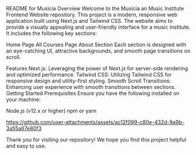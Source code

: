 README for Musicia
Overview
Welcome to the Musicia an Music Institute Frontend Website repository. This project is a modern, responsive web application built using Next.js and Tailwind CSS. The website aims to provide a visually appealing and user-friendly interface for a music institute. It includes the following key sections:

Home Page
All Courses Page
About Section
Each section is designed with an eye-catching UI, attractive backgrounds, and smooth page transitions on scroll.

Features
Next.js: Leveraging the power of Next.js for server-side rendering and optimized performance.
Tailwind CSS: Utilizing Tailwind CSS for responsive design and utility-first styling.
Smooth Scroll Transitions: Enhancing user experience with smooth transitions between sections.
Getting Started
Prerequisites
Ensure you have the following installed on your machine:

Node.js (v12.x or higher)
npm or yarn

https://github.com/user-attachments/assets/ac12f099-c80e-432d-9a9b-3a55a67e80f3

Thank you for visiting our repository! We hope you find this project helpful and easy to use.
